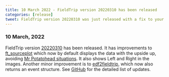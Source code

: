 ```yaml
---
title: 10 March 2022 - FieldTrip version 20220310 has been released
categories: [release]
tweet: FieldTrip version 20220310 was just released with a fix to your Mr Potatohead situations with ft_sourceplot now displaying your data upside up and telling you left from right! See http://www.fieldtriptoolbox.org/#10-march-2022
---
```


### 10 March, 2022

FieldTrip version [20220310](http://github.com/fieldtrip/fieldtrip/releases/tag/20220310) has been released. It has improvements to [ft_sourceplot](https://github.com/fieldtrip/website/blob/master/reference/ft_sourceplot.md) which now by default displays the data with the upside up, avoiding [Mr Potatohead situations](https://www.fieldtriptoolbox.org/faq/my_mri_is_upside_down_is_this_a_problem/). It also shows Left and Right in the images. Another minor improvement is to [edf2fieldtrip](https://github.com/fieldtrip/website/blob/master/reference/edf2fieldtrip.md), which now also returns an event structure. See [GitHub](https://github.com/fieldtrip/fieldtrip/compare/20220228...20220310) for the detailed list of updates.
